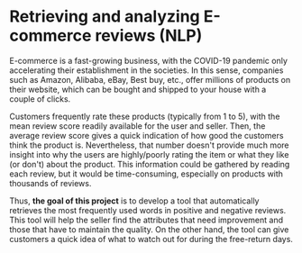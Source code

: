 # Retrieving and analyzing E-commerce reviews (NLP)

E-commerce is a fast-growing business, with the COVID-19 pandemic only accelerating their establishment in the societies. In this sense, companies such as Amazon, Alibaba, eBay, Best buy, etc., offer millions of products on their website, which can be bought and shipped to your house with a couple of clicks. 

Customers frequently rate these products (typically from 1 to 5), with the mean review score readily available for the user and seller. Then, the average review score gives a quick indication of how good the customers think the product is. Nevertheless, that number doesn't provide much more insight into why the users are highly/poorly rating the item or what they like (or don't) about the product. This information could be gathered by reading each review, but it would be time-consuming, especially on products with thousands of reviews. 

Thus, **the goal of this project** is to develop a tool that automatically retrieves the most frequently used words in positive and negative reviews. This tool will help the seller find the attributes that need improvement and those that have to maintain the quality. On the other hand, the tool can give customers a quick idea of what to watch out for during the free-return days.
